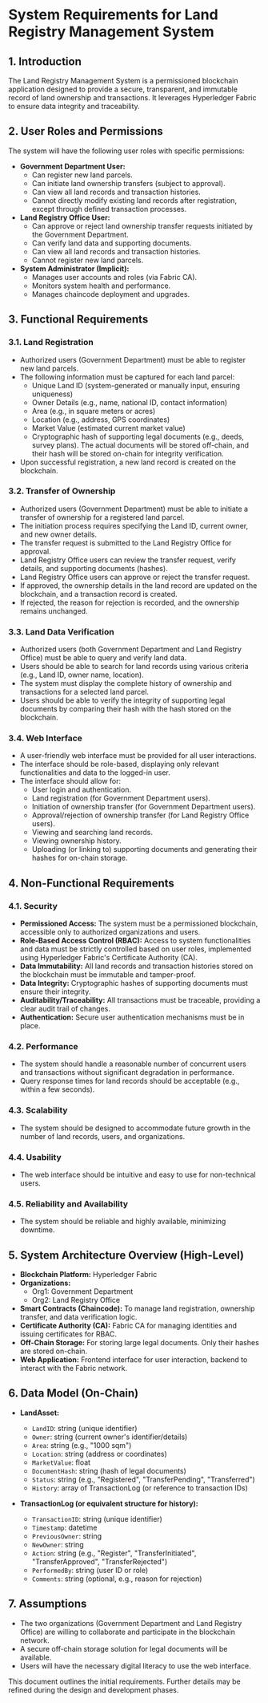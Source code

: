 # System Requirements for Land Registry Management System

## 1. Introduction

The Land Registry Management System is a permissioned blockchain application designed to provide a secure, transparent, and immutable record of land ownership and transactions. It leverages Hyperledger Fabric to ensure data integrity and traceability.

## 2. User Roles and Permissions

The system will have the following user roles with specific permissions:

*   **Government Department User:**
    *   Can register new land parcels.
    *   Can initiate land ownership transfers (subject to approval).
    *   Can view all land records and transaction histories.
    *   Cannot directly modify existing land records after registration, except through defined transaction processes.
*   **Land Registry Office User:**
    *   Can approve or reject land ownership transfer requests initiated by the Government Department.
    *   Can verify land data and supporting documents.
    *   Can view all land records and transaction histories.
    *   Cannot register new land parcels.
*   **System Administrator (Implicit):**
    *   Manages user accounts and roles (via Fabric CA).
    *   Monitors system health and performance.
    *   Manages chaincode deployment and upgrades.

## 3. Functional Requirements

### 3.1. Land Registration

*   Authorized users (Government Department) must be able to register new land parcels.
*   The following information must be captured for each land parcel:
    *   Unique Land ID (system-generated or manually input, ensuring uniqueness)
    *   Owner Details (e.g., name, national ID, contact information)
    *   Area (e.g., in square meters or acres)
    *   Location (e.g., address, GPS coordinates)
    *   Market Value (estimated current market value)
    *   Cryptographic hash of supporting legal documents (e.g., deeds, survey plans). The actual documents will be stored off-chain, and their hash will be stored on-chain for integrity verification.
*   Upon successful registration, a new land record is created on the blockchain.

### 3.2. Transfer of Ownership

*   Authorized users (Government Department) must be able to initiate a transfer of ownership for a registered land parcel.
*   The initiation process requires specifying the Land ID, current owner, and new owner details.
*   The transfer request is submitted to the Land Registry Office for approval.
*   Land Registry Office users can review the transfer request, verify details, and supporting documents (hashes).
*   Land Registry Office users can approve or reject the transfer request.
*   If approved, the ownership details in the land record are updated on the blockchain, and a transaction record is created.
*   If rejected, the reason for rejection is recorded, and the ownership remains unchanged.

### 3.3. Land Data Verification

*   Authorized users (both Government Department and Land Registry Office) must be able to query and verify land data.
*   Users should be able to search for land records using various criteria (e.g., Land ID, owner name, location).
*   The system must display the complete history of ownership and transactions for a selected land parcel.
*   Users should be able to verify the integrity of supporting legal documents by comparing their hash with the hash stored on the blockchain.

### 3.4. Web Interface

*   A user-friendly web interface must be provided for all user interactions.
*   The interface should be role-based, displaying only relevant functionalities and data to the logged-in user.
*   The interface should allow for:
    *   User login and authentication.
    *   Land registration (for Government Department users).
    *   Initiation of ownership transfer (for Government Department users).
    *   Approval/rejection of ownership transfer (for Land Registry Office users).
    *   Viewing and searching land records.
    *   Viewing ownership history.
    *   Uploading (or linking to) supporting documents and generating their hashes for on-chain storage.

## 4. Non-Functional Requirements

### 4.1. Security

*   **Permissioned Access:** The system must be a permissioned blockchain, accessible only to authorized organizations and users.
*   **Role-Based Access Control (RBAC):** Access to system functionalities and data must be strictly controlled based on user roles, implemented using Hyperledger Fabric's Certificate Authority (CA).
*   **Data Immutability:** All land records and transaction histories stored on the blockchain must be immutable and tamper-proof.
*   **Data Integrity:** Cryptographic hashes of supporting documents must ensure their integrity.
*   **Auditability/Traceability:** All transactions must be traceable, providing a clear audit trail of changes.
*   **Authentication:** Secure user authentication mechanisms must be in place.

### 4.2. Performance

*   The system should handle a reasonable number of concurrent users and transactions without significant degradation in performance.
*   Query response times for land records should be acceptable (e.g., within a few seconds).

### 4.3. Scalability

*   The system should be designed to accommodate future growth in the number of land records, users, and organizations.

### 4.4. Usability

*   The web interface should be intuitive and easy to use for non-technical users.

### 4.5. Reliability and Availability

*   The system should be reliable and highly available, minimizing downtime.

## 5. System Architecture Overview (High-Level)

*   **Blockchain Platform:** Hyperledger Fabric
*   **Organizations:** 
    *   Org1: Government Department
    *   Org2: Land Registry Office
*   **Smart Contracts (Chaincode):** To manage land registration, ownership transfer, and data verification logic.
*   **Certificate Authority (CA):** Fabric CA for managing identities and issuing certificates for RBAC.
*   **Off-Chain Storage:** For storing large legal documents. Only their hashes are stored on-chain.
*   **Web Application:** Frontend interface for user interaction, backend to interact with the Fabric network.

## 6. Data Model (On-Chain)

*   **LandAsset:**
    *   `LandID`: string (unique identifier)
    *   `Owner`: string (current owner's identifier/details)
    *   `Area`: string (e.g., "1000 sqm")
    *   `Location`: string (address or coordinates)
    *   `MarketValue`: float
    *   `DocumentHash`: string (hash of legal documents)
    *   `Status`: string (e.g., "Registered", "TransferPending", "Transferred")
    *   `History`: array of TransactionLog (or reference to transaction IDs)

*   **TransactionLog (or equivalent structure for history):**
    *   `TransactionID`: string (unique identifier)
    *   `Timestamp`: datetime
    *   `PreviousOwner`: string
    *   `NewOwner`: string
    *   `Action`: string (e.g., "Register", "TransferInitiated", "TransferApproved", "TransferRejected")
    *   `PerformedBy`: string (user ID or role)
    *   `Comments`: string (optional, e.g., reason for rejection)

## 7. Assumptions

*   The two organizations (Government Department and Land Registry Office) are willing to collaborate and participate in the blockchain network.
*   A secure off-chain storage solution for legal documents will be available.
*   Users will have the necessary digital literacy to use the web interface.

This document outlines the initial requirements. Further details may be refined during the design and development phases.
